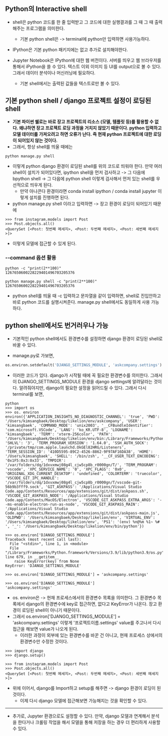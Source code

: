 ## Python의 Interactive shell
- shell은 python 코드를 한 줄 입력받고 그 코드에 대한 실행결과를 그 때 그 때 출력해주는 프로그램을 의미한다.
   - 기본 python shell은 -> terminal에 python만 입력하면 사용가능하다.

- IPython은 기본 python 패키지에는 없고 추가로 설치해야한다.
- Jupyter Notebook은 IPython에 대한 웹 버전이다. 서버를 띄우고 웹 브라우저를 통해서 iPython을 쓸 수 있다. 텍스트 이외 이미지 등 UI를 output으로 볼 수 있다. 그래서 데이터 분석이나 머신러닝에 필요하다.
  - 기본 shell에서는 출력된 값들을 텍스트로만 볼 수 있다.


## 기본 python shell / django 프로젝트 설정이 로딩된 shell
- **기본 파이썬 쉘로는 바로 장고 프로젝트의 리소스 (모델, 템플릿 등)를 활용할 수 없다. 왜냐하면 장고 프로젝트 로딩 과정을 거치지 않았기 때문이다. python 입력하고 모델 데이터를 가져오려고 하면 오류가 난다. 즉 현재 python 프로젝트에 대한 로딩이 되어있지 않는 것이다.**
- 그래서, 항상 shell를 띄울 때에는 
```terminal
python manage.py shell
```

- 이렇게 python django 환경이 로딩된 shell를 위의 코드로 띄워야 한다. 만약 여러 shell이 설치가 되어있다면, ipython shell을 먼저 검사하고 -> 그 다음에 bpython shell -> 그 다음에 python shell 이렇게 검사해서 먼저 있는 shell를 우선적으로 띄우게 된다.
  - 만약 아나콘다 환경이라면 conda install ipython / conda install jupyter 이렇게 설치를 진행하면 된다. 
- python manage.py shell 이라고 입력하면 -> 장고 환경이 로딩이 되어있기 때문에 

```terminal
>>> from instagram.models import Post
>>> Post.objects.all()
<QuerySet [<Post: 첫번째 메세지>, <Post: 두번째 메세지>, <Post: 세번째 메세지>]>
```

- 이렇게 모델에 접근할 수 있게 된다.

### --command 옵션 활용
```terminal
python -c "print(2**100)"
1267650600228229401496703205376

python manage.py shell -c "print(2**100)"
1267650600228229401496703205376
```

- python shell를 띄울 때 -c 입력하고 문자열을 같이 입력하면, shell로 진입안하고 바로 python 코드를 실행시켜준다. manage.py shell에서도 동일하게 사용 가능하다.


## python shell에서도 번거러우나 가능
- 기본적인 python shell에서도 환경변수를 설정하면 django 환경이 로딩된 shell로 바꿀 수 있다.


- manage.py로 가보면, 
```python
os.environ.setdefault('DJANGO_SETTINGS_MODULE', 'askcompany.settings')
```

- 이러한 코드가 있다. django가 시작될 때에 꼭 필요한 환경변수를 의미한다. 그래서 이 DJANGO_SETTINGS_MODULE 환경을 django settings에 알려달라는 것이다. 알려줘야지만, django의 필요한 설정을 읽어드릴 수 있다. 그래서 다시 terminal를 보면,

```terminal
python
>>> import os
>>> os. environ
environ({'APPLICATION_INSIGHTS_NO_DIAGNOSTIC_CHANNEL': 'true', 'PWD': '/Users/kimsangbaek/Desktop/likelion/env/askcompany', 'USER': 'kimsangbaek', 'COMMAND_MODE': 'unix2003', '__CFBundleIdentifier': 'com.microsoft.VSCode', 'LANG': 'ko_KR.UTF-8', 'LOGNAME': 'kimsangbaek', 'TERM': 'xterm-256color', 'PATH': '/Users/kimsangbaek/Desktop/likelion/env/bin:/Library/Frameworks/Python.framework/Versions/3.9/bin:/usr/local/bin:/usr/bin:/bin:/usr/sbin:/sbin:/Users/kimsangbaek/Desktop/likelion/env/bin:/Library/Frameworks/Python.framework/Versions/3.9/bin', 'SHLVL': '3', 'TERM_PROGRAM_VERSION': '1.64.0', 'SSH_AUTH_SOCK': '/private/tmp/com.apple.launchd.OkGEl82HRG/Listeners', 'TERM_SESSION_ID': '410D5595-89C2-4526-8862-9F97AF16DA38', 'HOME': '/Users/kimsangbaek', 'SHELL': '/bin/zsh', '__CF_USER_TEXT_ENCODING': '0x1F5:0x3:0x33', 'TMPDIR': '/var/folders/dq/1dxvxmwj08g4l_cjw5cp8b_r0000gn/T/', 'TERM_PROGRAM': 'vscode', 'XPC_SERVICE_NAME': '0', 'XPC_FLAGS': '0x0', 'ORIGINAL_XDG_CURRENT_DESKTOP': 'undefined', 'COLORTERM': 'truecolor', 'VSCODE_GIT_IPC_HANDLE': '/var/folders/dq/1dxvxmwj08g4l_cjw5cp8b_r0000gn/T/vscode-git-56b9b3fff9.sock', 'GIT_ASKPASS': '/Applications/Visual Studio Code.app/Contents/Resources/app/extensions/git/dist/askpass.sh', 'VSCODE_GIT_ASKPASS_NODE': '/Applications/Visual Studio Code.app/Contents/MacOS/Electron', 'VSCODE_GIT_ASKPASS_EXTRA_ARGS': '--ms-enable-electron-run-as-node', 'VSCODE_GIT_ASKPASS_MAIN': '/Applications/Visual Studio Code.app/Contents/Resources/app/extensions/git/dist/askpass-main.js', 'OLDPWD': '/Users/kimsangbaek/Desktop/likelion/env', 'VIRTUAL_ENV': '/Users/kimsangbaek/Desktop/likelion/env', 'PS1': '(env) %n@%m %1~ %# ', '_': '/Users/kimsangbaek/Desktop/likelion/env/bin/python'})

>>> os.environ['DJANGO_SETTINGS_MODULE']
Traceback (most recent call last):
  File "<stdin>", line 1, in <module>
  File "/Library/Frameworks/Python.framework/Versions/3.9/lib/python3.9/os.py", line 679, in __getitem__
    raise KeyError(key) from None
KeyError: 'DJANGO_SETTINGS_MODULE'

>>> os.environ['DJANGO_SETTINGS_MODULE'] = 'askcompany.settings'

>>> os.environ['DJANGO_SETTINGS_MODULE']
'askcompany.settings'
```

- os. environ은 -> 현재 프로세스에서의 환경변수 목록을 의미한다. 그 환경변수 목록에서 django의 환경변수에 key로 접근하면, 없다고 KeyError가 나온다. 장고 환경이 로딩된 shell이 아니기 때문이다.
- 그래서 os.environ['DJANGO_SETTINGS_MODULE'] = 'askcompany.settings' 이렇게 '프로젝트이름.settings' value를 주고나서 다시 접근을 해보면 value가 나오게 된다.
  - 이러한 과정이 외부에 있는 환경변수를 바꾼 건 아니고, 현재 프로세스 상에서의 환경변수만 수정한 것이다.
  
```terminal
>>> import django
>>> django.setup()

>>> from instagram.models import Post
>>> Post.objects.all()
<QuerySet [<Post: 첫번째 메세지>, <Post: 두번째 메세지>, <Post: 세번째 메세지>]>
```

- 위에 이어서, django를 Import하고 setup를 해주면 -> django 환경이 로딩이 된 것이다.
  - 이제 다시 django 모델에 접근해보면 가능해지는 것을 확인할 수 있다.

* * *
- 추가로, Jupyter 환경으로도 설정할 수 있다. 만약, django 모델과 연계해서 분석을 한다거나 크롤링 작업을 해서 모델을 통해 저장을 하는 경우 더 편리하게 사용할 수 있다.
